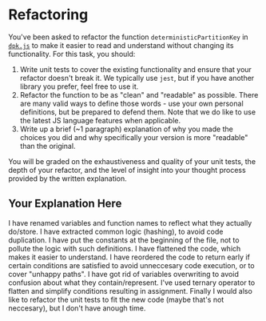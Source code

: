 # Refactoring

You've been asked to refactor the function `deterministicPartitionKey` in [`dpk.js`](dpk.js) to make it easier to read and understand without changing its functionality. For this task, you should:

1. Write unit tests to cover the existing functionality and ensure that your refactor doesn't break it. We typically use `jest`, but if you have another library you prefer, feel free to use it.
2. Refactor the function to be as "clean" and "readable" as possible. There are many valid ways to define those words - use your own personal definitions, but be prepared to defend them. Note that we do like to use the latest JS language features when applicable.
3. Write up a brief (~1 paragraph) explanation of why you made the choices you did and why specifically your version is more "readable" than the original.

You will be graded on the exhaustiveness and quality of your unit tests, the depth of your refactor, and the level of insight into your thought process provided by the written explanation.

## Your Explanation Here

I have renamed variables and function names to reflect what they actually do/store. I have extracted common logic (hashing), to avoid code duplication. I have put the constants at the beginning of the file, not to pollute the logic with such definitions. I have flattened the code, which makes it easier to understand. I have reordered the code to return early if certain conditions are satisfied to avoid unneccesary code execution, or to cover "unhappy paths". I have got rid of variables overwriting to avoid confusion about what they contain/represent. I've used ternary operator to flatten and simplify conditions resulting in assignment.
Finally I would also like to refactor the unit tests to fit the new code (maybe that's not neccesary), but I don't have anough time.
